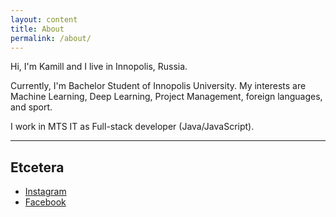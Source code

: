 ```yaml
---
layout: content
title: About
permalink: /about/
---
```

Hi, I'm Kamill and I live in Innopolis, Russia.

Currently, I'm Bachelor Student of Innopolis University. My interests are Machine Learning, Deep Learning, Project Management, foreign languages, and sport. 


I work in MTS IT as Full-stack developer (Java/JavaScript).

----

## Etcetera

- [Instagram](https://www.instagram.com/kamillgusmanov/)
- [Facebook](https://www.facebook.com/kamill.gusmanov)

